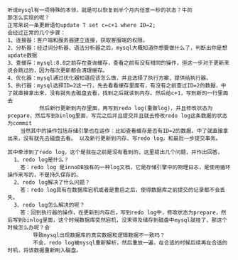     听说mysql有一项特殊的本领，就是可以恢复到半个月内任意一秒的状态？牛的
    那怎么实现的呢？
    正常来说一条更新语句update T set c=c+1 where ID=2;
    会经过正常的几个步骤：
    1、连接器：客户端和服务器建立连接，获取客服端的权限。
    2、分析器：经过词分析器、语法分析器之后，mysql大概知道你想要做什么了，判断出你是想update数据
    3、查缓存：mysql:8.0之前存在查询缓存，查看之前有没有相同的操作，但这一步对于更新来说会跳过的，因为每次更新都会清理缓存。
    4、优化器：mysql通过优化器知道应该怎么做，并且选择了执行方案，提供给执行器。
    5、执行器：mysql选择ID=2这一行，先去看看缓存里面有，有没有之前查过ID=2的数据，中了就直接拿出来，没有就先去磁盘去看，找到之后就读到内存。然后给c+1，写到新的一行里面去
              然后新行更新到内存里面，再写到redo log(重做log)，并且修改状态为prepare，然后写到binlog里面，写完之后并且提交并且就去修改redo log这条数据的状态为commit
        当然其中的操作包括存储引擎也在运作：比如查看缓存是否有ID=2的数据，中了就直接拿出来，没有就先去磁盘去看。 以及新行更新到内存、写redo log，和最后一步提交事务。
    
    其中牵涉到了redo log，这个是我在之前是没有看到的，这里提出几个问题，并作出回答。
      1、redo log是什么？
        答：redo log 是innoDB独有的一种log文档，它是存储引擎中的物理日志，是使用循环操作来写的，不是持久保存的。
      2、redo log解决了什么问题？
        答：redo log具有在数据库宕机或者是重启之后，使得数据库之前提交的记录都不会丢失。
      3、redo log怎么解决的呢？
        答：回到执行器的操作，在更新到内存后，写到redo log中，修改状态为prepare，然后写到binlog里面，这个时候数据库突然宕机，没来得及储存到磁盘中mysql就挂了，那这个时候怎么办呢？会
            导致mysql出现数据库的真实数据和逻辑数据不一致吗？
            不会，redo log被mysql重新解析，然后重放一遍，在合适的时候后续再在合适的时机，将该数据重新刷入磁盘。
